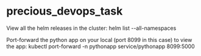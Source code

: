 # precious_devops_task

View all the helm releases in the cluster:
helm list --all-namespaces

Port-forward the python app on your local (port 8099 in this case) to view the app:
kubectl port-forward -n pythonapp service/pythonapp 8099:5000
